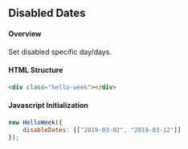 ## Disabled Dates

#### Overview
Set disabled specific day/days.

#### HTML Structure
```html
<div class="hello-week"></div>
```

#### Javascript Initialization
```js
new HelloWeek({
    disableDates: [["2019-03-02", "2019-03-12"]]
});
```

